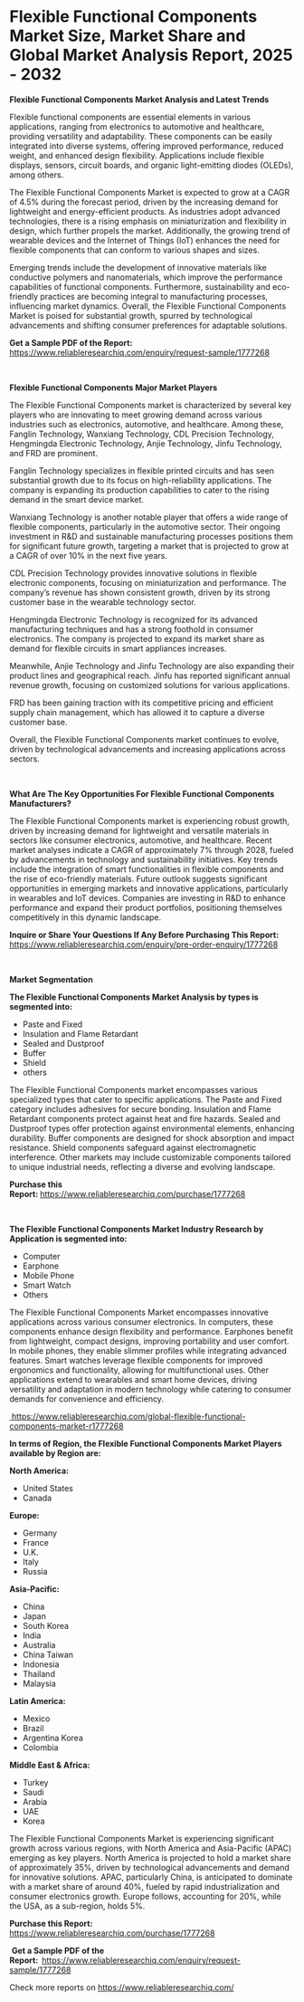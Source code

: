 <p><h1>Flexible Functional Components Market Size, Market Share and Global Market Analysis Report, 2025 - 2032</h1></p><p><strong>Flexible Functional Components Market Analysis and Latest Trends</strong></p>
<p><p>Flexible functional components are essential elements in various applications, ranging from electronics to automotive and healthcare, providing versatility and adaptability. These components can be easily integrated into diverse systems, offering improved performance, reduced weight, and enhanced design flexibility. Applications include flexible displays, sensors, circuit boards, and organic light-emitting diodes (OLEDs), among others.</p><p>The Flexible Functional Components Market is expected to grow at a CAGR of 4.5% during the forecast period, driven by the increasing demand for lightweight and energy-efficient products. As industries adopt advanced technologies, there is a rising emphasis on miniaturization and flexibility in design, which further propels the market. Additionally, the growing trend of wearable devices and the Internet of Things (IoT) enhances the need for flexible components that can conform to various shapes and sizes.</p><p>Emerging trends include the development of innovative materials like conductive polymers and nanomaterials, which improve the performance capabilities of functional components. Furthermore, sustainability and eco-friendly practices are becoming integral to manufacturing processes, influencing market dynamics. Overall, the Flexible Functional Components Market is poised for substantial growth, spurred by technological advancements and shifting consumer preferences for adaptable solutions.</p></p>
<p><strong>Get a Sample PDF of the Report:&nbsp;</strong> <a href="https://www.reliableresearchiq.com/enquiry/request-sample/1777268?utm_campaign=2319&utm_medium=2&utm_source=Github&utm_content=ia&utm_term=06042025&utm_id=flexible-functional-components">https://www.reliableresearchiq.com/enquiry/request-sample/1777268</a></p>
<p>&nbsp;</p>
<p><strong>Flexible Functional Components Major Market Players</strong></p>
<p><p>The Flexible Functional Components market is characterized by several key players who are innovating to meet growing demand across various industries such as electronics, automotive, and healthcare. Among these, Fanglin Technology, Wanxiang Technology, CDL Precision Technology, Hengmingda Electronic Technology, Anjie Technology, Jinfu Technology, and FRD are prominent.</p><p>Fanglin Technology specializes in flexible printed circuits and has seen substantial growth due to its focus on high-reliability applications. The company is expanding its production capabilities to cater to the rising demand in the smart device market.</p><p>Wanxiang Technology is another notable player that offers a wide range of flexible components, particularly in the automotive sector. Their ongoing investment in R&D and sustainable manufacturing processes positions them for significant future growth, targeting a market that is projected to grow at a CAGR of over 10% in the next five years.</p><p>CDL Precision Technology provides innovative solutions in flexible electronic components, focusing on miniaturization and performance. The company’s revenue has shown consistent growth, driven by its strong customer base in the wearable technology sector.</p><p>Hengmingda Electronic Technology is recognized for its advanced manufacturing techniques and has a strong foothold in consumer electronics. The company is projected to expand its market share as demand for flexible circuits in smart appliances increases.</p><p>Meanwhile, Anjie Technology and Jinfu Technology are also expanding their product lines and geographical reach. Jinfu has reported significant annual revenue growth, focusing on customized solutions for various applications.</p><p>FRD has been gaining traction with its competitive pricing and efficient supply chain management, which has allowed it to capture a diverse customer base.</p><p>Overall, the Flexible Functional Components market continues to evolve, driven by technological advancements and increasing applications across sectors.</p></p>
<p>&nbsp;</p>
<p><strong>What Are The Key Opportunities For Flexible Functional Components Manufacturers?</strong></p>
<p><p>The Flexible Functional Components market is experiencing robust growth, driven by increasing demand for lightweight and versatile materials in sectors like consumer electronics, automotive, and healthcare. Recent market analyses indicate a CAGR of approximately 7% through 2028, fueled by advancements in technology and sustainability initiatives. Key trends include the integration of smart functionalities in flexible components and the rise of eco-friendly materials. Future outlook suggests significant opportunities in emerging markets and innovative applications, particularly in wearables and IoT devices. Companies are investing in R&D to enhance performance and expand their product portfolios, positioning themselves competitively in this dynamic landscape.</p></p>
<p><strong>Inquire or Share Your Questions If Any Before Purchasing This Report:</strong> <a href="https://www.reliableresearchiq.com/enquiry/pre-order-enquiry/1777268?utm_campaign=2319&utm_medium=2&utm_source=Github&utm_content=ia&utm_term=06042025&utm_id=flexible-functional-components">https://www.reliableresearchiq.com/enquiry/pre-order-enquiry/1777268</a></p>
<p>&nbsp;</p>
<p><strong>Market Segmentation</strong></p>
<p><strong>The Flexible Functional Components Market Analysis by types is segmented into:</strong></p>
<p><ul><li>Paste and Fixed</li><li>Insulation and Flame Retardant</li><li>Sealed and Dustproof</li><li>Buffer</li><li>Shield</li><li>others</li></ul></p>
<p><p>The Flexible Functional Components market encompasses various specialized types that cater to specific applications. The Paste and Fixed category includes adhesives for secure bonding. Insulation and Flame Retardant components protect against heat and fire hazards. Sealed and Dustproof types offer protection against environmental elements, enhancing durability. Buffer components are designed for shock absorption and impact resistance. Shield components safeguard against electromagnetic interference. Other markets may include customizable components tailored to unique industrial needs, reflecting a diverse and evolving landscape.</p></p>
<p><strong>Purchase this Report:&nbsp;</strong><a href="https://www.reliableresearchiq.com/purchase/1777268?utm_campaign=2319&utm_medium=2&utm_source=Github&utm_content=ia&utm_term=06042025&utm_id=flexible-functional-components">https://www.reliableresearchiq.com/purchase/1777268</a></p>
<p>&nbsp;</p>
<p><strong>The Flexible Functional Components Market Industry Research by Application is segmented into:</strong></p>
<p><ul><li>Computer</li><li>Earphone</li><li>Mobile Phone</li><li>Smart Watch</li><li>Others</li></ul></p>
<p><p>The Flexible Functional Components Market encompasses innovative applications across various consumer electronics. In computers, these components enhance design flexibility and performance. Earphones benefit from lightweight, compact designs, improving portability and user comfort. In mobile phones, they enable slimmer profiles while integrating advanced features. Smart watches leverage flexible components for improved ergonomics and functionality, allowing for multifunctional uses. Other applications extend to wearables and smart home devices, driving versatility and adaptation in modern technology while catering to consumer demands for convenience and efficiency.</p></p>
<p><a href="https://www.reliableresearchiq.com/global-flexible-functional-components-market-r1777268?utm_campaign=2319&utm_medium=2&utm_source=Github&utm_content=ia&utm_term=06042025&utm_id=flexible-functional-components">&nbsp;https://www.reliableresearchiq.com/global-flexible-functional-components-market-r1777268</a></p>
<p><strong>In terms of Region, the Flexible Functional Components Market Players available by Region are:</strong></p>
<p>
    <p> <strong> North America: </strong>
        <ul>
            <li>United States</li>
            <li>Canada</li>
        </ul>
        </p> 
    <p> <strong> Europe: </strong>
        <ul>
            <li>Germany</li>
            <li>France</li>
            <li>U.K.</li>
            <li>Italy</li>
            <li>Russia</li>
        </ul>
        </p> 
    <p> <strong> Asia-Pacific: </strong>
        <ul>
            <li>China</li>
            <li>Japan</li>
            <li>South Korea</li>
            <li>India</li>
            <li>Australia</li>
            <li>China Taiwan</li>
            <li>Indonesia</li>
            <li>Thailand</li>
            <li>Malaysia</li>
        </ul>
        </p> 
    <p> <strong> Latin America: </strong>
        <ul>
            <li>Mexico</li>
            <li>Brazil</li>
            <li>Argentina Korea</li>
            <li>Colombia</li>
        </ul>
        </p> 
    <p> <strong> Middle East & Africa: </strong>
        <ul>
            <li>Turkey</li>
            <li>Saudi</li>
            <li>Arabia</li>
            <li>UAE</li>
            <li>Korea</li>
        </ul>
    </p>
    </p>
<p><p>The Flexible Functional Components Market is experiencing significant growth across various regions, with North America and Asia-Pacific (APAC) emerging as key players. North America is projected to hold a market share of approximately 35%, driven by technological advancements and demand for innovative solutions. APAC, particularly China, is anticipated to dominate with a market share of around 40%, fueled by rapid industrialization and consumer electronics growth. Europe follows, accounting for 20%, while the USA, as a sub-region, holds 5%.</p></p>
<p><strong>Purchase this Report: </strong><a href="https://www.reliableresearchiq.com/purchase/1777268?utm_campaign=2319&utm_medium=2&utm_source=Github&utm_content=ia&utm_term=06042025&utm_id=flexible-functional-components">https://www.reliableresearchiq.com/purchase/1777268</a></p>
<p>&nbsp;<strong>Get a Sample PDF of the Report:&nbsp;&nbsp;</strong><a href="https://www.reliableresearchiq.com/enquiry/request-sample/1777268?utm_campaign=2319&utm_medium=2&utm_source=Github&utm_content=ia&utm_term=06042025&utm_id=flexible-functional-components">https://www.reliableresearchiq.com/enquiry/request-sample/1777268</a></p>
<p><strong></strong></p>
<p>Check more reports on <a href="https://www.reliableresearchiq.com/?utm_campaign=2319&utm_medium=2&utm_source=Github&utm_content=ia&utm_term=06042025&utm_id=flexible-functional-components">https://www.reliableresearchiq.com/</a></p>